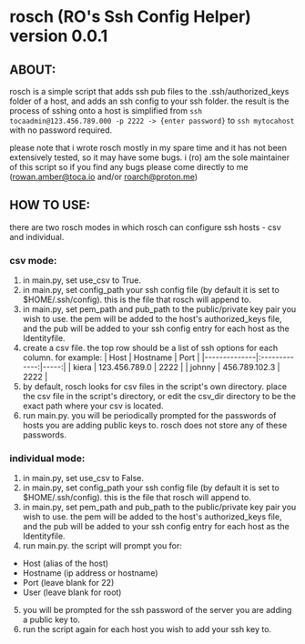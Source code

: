 # rosch (RO's Ssh Config Helper) version 0.0.1

## ABOUT:

rosch is a simple script that adds ssh pub files to the .ssh/authorized_keys folder of a host, and adds an ssh config to your ssh folder. the result is the process of sshing onto a host is simplified from
  `ssh tocaadmin@123.456.789.000 -p 2222 -> {enter password}`
to
  `ssh mytocahost`
with no password required.

please note that i wrote rosch mostly in my spare time and it has not been extensively tested, so it may have some bugs. i (ro) am the sole maintainer of this script so if you find any bugs please come directly to me (rowan.amber@toca.io and/or roarch@proton.me)

## HOW TO USE: 
there are two rosch modes in which rosch can configure ssh hosts - csv and individual.

### csv mode:
1. in main.py, set use_csv to True.
2. in main.py, set config_path your ssh config file (by default it is set to $HOME/.ssh/config). this is the file that rosch will append to.
3. in main.py, set pem_path and pub_path to the public/private key pair you wish to use. the pem will be added to the host's authorized_keys file, and the pub will be added to your ssh config entry for each host as the Identityfile.
4. create a csv file. the top row should be a list of ssh options for each column. for example:
| Host         |   Hostname    | Port |
|--------------|:-------------:|-----:|
| kiera        | 123.456.789.0 | 2222 |
| johnny       | 456.789.102.3 | 2222 |
5. by default, rosch looks for csv files in the script's own directory. place the csv file in the script's directory, or edit the csv_dir directory to be the exact path where your csv is located.
6. run main.py. you will be periodically prompted for the passwords of hosts you are adding public keys to. rosch does not store any of these passwords.

### individual mode:
1. in main.py, set use_csv to False.
2. in main.py, set config_path your ssh config file (by default it is set to $HOME/.ssh/config). this is the file that rosch will append to.
3. in main.py, set pem_path and pub_path to the public/private key pair you wish to use. the pem will be added to the host's authorized_keys file, and the pub will be added to your ssh config entry for each host as the Identityfile.
4. run main.py. the script will prompt you for:
- Host (alias of the host)
- Hostname (ip address or hostname)
- Port (leave blank for 22)
- User (leave blank for root)
5. you will be prompted for the ssh password of the server you are adding a public key to.
6. run the script again for each host you wish to add your ssh key to.
